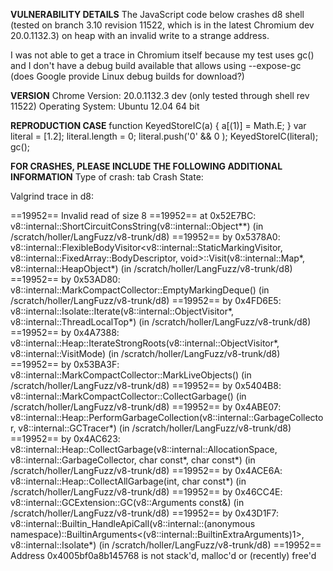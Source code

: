 <b>VULNERABILITY DETAILS</b>
The JavaScript code below crashes d8 shell (tested on branch 3.10 revision 11522, which is in the latest Chromium dev 20.0.1132.3) on heap with an invalid write to a strange address. 

I was not able to get a trace in Chromium itself because my test uses gc() and I don't have a debug build available that allows using --expose-gc (does Google provide Linux debug builds for download?)

<b>VERSION</b>
Chrome Version: 20.0.1132.3 dev (only tested through shell rev 11522)
Operating System: Ubuntu 12.04 64 bit

<b>REPRODUCTION CASE</b>
function KeyedStoreIC(a) { a[(1)] = Math.E; }
var literal = [1.2];
literal.length = 0;
literal.push('0' && 0 );
KeyedStoreIC(literal);
gc();

<b>FOR CRASHES, PLEASE INCLUDE THE FOLLOWING ADDITIONAL INFORMATION</b>
Type of crash: tab
Crash State:

Valgrind trace in d8:

==19952== Invalid read of size 8
==19952==    at 0x52E7BC: v8::internal::ShortCircuitConsString(v8::internal::Object**) (in /scratch/holler/LangFuzz/v8-trunk/d8)
==19952==    by 0x5378A0: v8::internal::FlexibleBodyVisitor<v8::internal::StaticMarkingVisitor, v8::internal::FixedArray::BodyDescriptor, void>::Visit(v8::internal::Map*, v8::internal::HeapObject*) (in /scratch/holler/LangFuzz/v8-trunk/d8)
==19952==    by 0x53AD80: v8::internal::MarkCompactCollector::EmptyMarkingDeque() (in /scratch/holler/LangFuzz/v8-trunk/d8)
==19952==    by 0x4FD6E5: v8::internal::Isolate::Iterate(v8::internal::ObjectVisitor*, v8::internal::ThreadLocalTop*) (in /scratch/holler/LangFuzz/v8-trunk/d8)
==19952==    by 0x4A7388: v8::internal::Heap::IterateStrongRoots(v8::internal::ObjectVisitor*, v8::internal::VisitMode) (in /scratch/holler/LangFuzz/v8-trunk/d8)
==19952==    by 0x53BA3F: v8::internal::MarkCompactCollector::MarkLiveObjects() (in /scratch/holler/LangFuzz/v8-trunk/d8)
==19952==    by 0x5404B8: v8::internal::MarkCompactCollector::CollectGarbage() (in /scratch/holler/LangFuzz/v8-trunk/d8)
==19952==    by 0x4ABE07: v8::internal::Heap::PerformGarbageCollection(v8::internal::GarbageCollector, v8::internal::GCTracer*) (in /scratch/holler/LangFuzz/v8-trunk/d8)
==19952==    by 0x4AC623: v8::internal::Heap::CollectGarbage(v8::internal::AllocationSpace, v8::internal::GarbageCollector, char const*, char const*) (in /scratch/holler/LangFuzz/v8-trunk/d8)
==19952==    by 0x4ACE6A: v8::internal::Heap::CollectAllGarbage(int, char const*) (in /scratch/holler/LangFuzz/v8-trunk/d8)
==19952==    by 0x46CC4E: v8::internal::GCExtension::GC(v8::Arguments const&) (in /scratch/holler/LangFuzz/v8-trunk/d8)
==19952==    by 0x43D1F7: v8::internal::Builtin_HandleApiCall(v8::internal::(anonymous namespace)::BuiltinArguments<(v8::internal::BuiltinExtraArguments)1>, v8::internal::Isolate*) (in /scratch/holler/LangFuzz/v8-trunk/d8)
==19952==  Address 0x4005bf0a8b145768 is not stack'd, malloc'd or (recently) free'd
